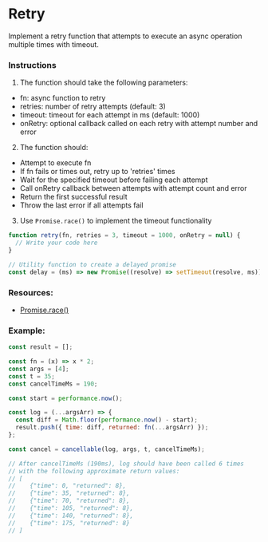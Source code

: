# Retry

Implement a retry function that attempts to execute an async operation multiple times with timeout.

### Instructions

1. The function should take the following parameters:

- fn: async function to retry
- retries: number of retry attempts (default: 3)
- timeout: timeout for each attempt in ms (default: 1000)
- onRetry: optional callback called on each retry with attempt number and error

2.  The function should:

- Attempt to execute fn
- If fn fails or times out, retry up to 'retries' times
- Wait for the specified timeout before failing each attempt
- Call onRetry callback between attempts with attempt count and error
- Return the first successful result
- Throw the last error if all attempts fail

3.  Use `Promise.race()` to implement the timeout functionality

```js
function retry(fn, retries = 3, timeout = 1000, onRetry = null) {
  // Write your code here
}

// Utility function to create a delayed promise
const delay = (ms) => new Promise((resolve) => setTimeout(resolve, ms));
```

### Resources:

- [Promise.race()](https://developer.mozilla.org/ru/docs/Web/JavaScript/Reference/Global_Objects/Promise/race)

### Example:

```js
const result = [];

const fn = (x) => x * 2;
const args = [4];
const t = 35;
const cancelTimeMs = 190;

const start = performance.now();

const log = (...argsArr) => {
  const diff = Math.floor(performance.now() - start);
  result.push({ time: diff, returned: fn(...argsArr) });
};

const cancel = cancellable(log, args, t, cancelTimeMs);

// After cancelTimeMs (190ms), log should have been called 6 times
// with the following approximate return values:
// [
//    {"time": 0, "returned": 8},
//    {"time": 35, "returned": 8},
//    {"time": 70, "returned": 8},
//    {"time": 105, "returned": 8},
//    {"time": 140, "returned": 8},
//    {"time": 175, "returned": 8}
// ]
```
